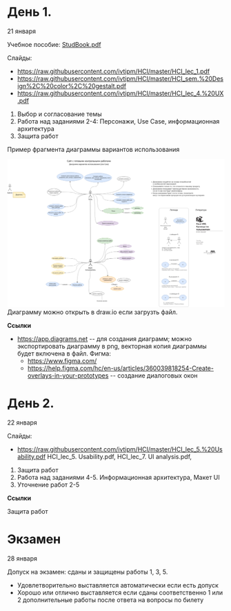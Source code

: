 # День 1.
21 января

Учебное пособие: [StudBook.pdf](https://raw.githubusercontent.com/ivtipm/HCI/master/StudBook.pdf)

Слайды:
- https://raw.githubusercontent.com/ivtipm/HCI/master/HCI_lec_1.pdf
- https://raw.githubusercontent.com/ivtipm/HCI/master/HCI_sem.%20Design%2C%20color%2C%20gestalt.pdf
- https://raw.githubusercontent.com/ivtipm/HCI/master/HCI_lec_4.%20UX.pdf

1. Выбор и согласование темы
2. Работа над заданиями 2-4: Персонажи, Use Case, информационная архитектура
3. Защита работ


Пример фрагмента диаграммы вариантов использования

![](UseCase_Example.drawio.png )
Диаграмму можно открыть в draw.io если загрузть файл.


**Ссылки**
- https://app.diagrams.net -- для создания диаграмм; можно экспортировать диаграмму в png, векторная копия диаграммы будет включена в файл.
Фигма:
  - https://www.figma.com/
  - https://help.figma.com/hc/en-us/articles/360039818254-Create-overlays-in-your-prototypes -- создание диалоговых окон


# День 2.
22 января

Слайды:
- https://raw.githubusercontent.com/ivtipm/HCI/master/HCI_lec_5.%20Usability.pdf
HCI_lec_5. Usability.pdf, HCI_lec_7. UI analysis.pdf,

1. Защита работ
1. Работа над заданиями 4-5. Информационная архитектура, Макет UI
1. Уточнение работ 2-5 

**Ссылки**





Защита работ


# Экзамен
28 января

Допуск на экзамен: сданы и защищены работы 1, 3, 5.

- Удовлетворительно выставляется автоматически если есть допуск
- Хорошо или отлично выставляется если сданы соответственно 1 или 2 дополнительные работы после ответа на вопросы по билету
